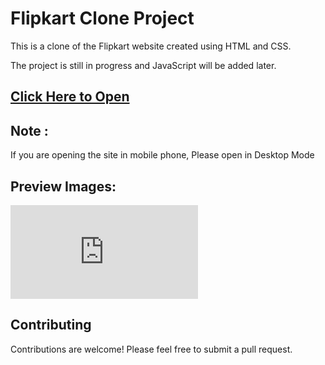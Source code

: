# Flipkart Clone Project

This is a clone of the Flipkart website created using HTML and CSS.

The project is still in progress and JavaScript will be added later.

## [Click Here to Open](https://github.com/AshutoshRana-a/Flipkart-Clone)

## Note :

If you are opening the site in mobile phone, Please open in Desktop Mode

## Preview Images:

![preview-img](http://127.0.0.1:5500/Flipkart-Clone/index.html)

## Contributing

Contributions are welcome! Please feel free to submit a pull request.
